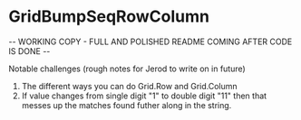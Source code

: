 # GridBumpSeqRowColumn

-- WORKING COPY - FULL AND POLISHED README COMING AFTER CODE IS DONE --

Notable challenges (rough notes for Jerod to write on in future)
1. The different ways you can do Grid.Row and Grid.Column
2. If value changes from single digit "1" to double digit "11" then that messes up the matches found futher along in the string.
